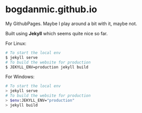 # bogdanmic.github.io
My GithubPages. Maybe I play around a bit with it, maybe not.

Built using **Jekyll** which seems quite nice so far.

For Linux:
```bash
# To start the local env
$ jekyll serve
# To build the website for production
$ JEKYLL_ENV=production jekyll build
```

For Windows:
```bash
# To start the local env
> jekyll serve
# To build the website for production
> $env:JEKYLL_ENV="production"
> jekyll build
```